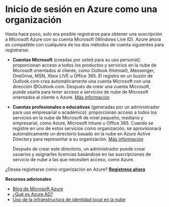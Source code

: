 <properties
	pageTitle="Inicio de sesión en Azure como una organización"
	description="Obtenga información acerca de cómo puede utilizar una cuenta profesional o educativa para aprovechar las cuentas de usuario, las directivas, las configuraciones o las implementaciones de servidor local que ya tiene y mejorar la eficacia entre la infraestructura de identidad local de su organización y Azure AD."
	services="active-directory"
	documentationCenter=""
	authors="markusvi"
	manager="stevenpo"
	editor=""/>

<tags
	ms.service="active-directory"
	ms.workload="identity"
	ms.tgt_pltfrm="na"
	ms.devlang="na"
	ms.topic="article"
	ms.date="01/14/2016"
	ms.author="markvi"/>


# Inicio de sesión en Azure como una organización

Hasta hace poco, solo era posible registrarse para obtener una suscripción a Microsoft Azure con su cuenta Microsoft (Windows Live ID). Azure ahora es compatible con cualquiera de los dos métodos de cuenta siguientes para registrarse:

* **Cuentas Microsoft** (creadas por usted para su uso personal): proporcionan acceso a todos los productos y servicios en la nube de Microsoft orientados al cliente, como Outlook (Hotmail), Messenger, OneDrive, MSN, Xbox LIVE u Office 365. El registro en un buzón de Outlook.com crea automáticamente una cuenta Microsoft con una dirección @Outlook.com. Después de crear una cuenta Microsoft, puede usarla para tener acceso a servicios de nube de Microsoft orientados al cliente o Azure. [Más información](http://www.microsoft.com/account/default.aspx)

* **Cuentas profesionales o educativas** (generadas por un administrador para uso empresarial o académico): proporcionan acceso a todos los servicios en la nube de Microsoft de nivel pequeño, mediano y empresarial, como Azure, Microsoft Intune u Office 365. Cuando se registre en uno de estos servicios como organización, se aprovisionará automáticamente un directorio basado en la nube en Azure Active Directory para representar a su organización. [Más información](active-directory-administer.md)

	Después de crear este directorio, un administrador puede crear usuarios y asignarles licencias basándose en las suscripciones de servicio de nube a las que necesiten acceso, como Azure.

¿Desea registrarse como organización en Azure? [**Regístrese ahora**](https://azure.microsoft.com/pricing/purchase-options/)

**Recursos adicionales**

* [Blog de Microsoft Azure](https://azure.microsoft.com/blog/)
* [¿Qué es Azure AD?](active-directory-whatis.md)
* [Uso de la infraestructura de identidad local en la nube](active-directory-aadconnect.md)

<!---HONumber=AcomDC_0128_2016-->
